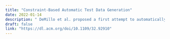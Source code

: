 ```yaml
---
title: "Constraint-Based Automatic Test Data Generation"
date: 2022-01-14
description: " DeMillo et al. proposed a first attempt to automatically generate test to meet the fault-based testing criteria. The fault-based testing criteria is to use mutation analysis, i.e. inject seeded fault into a program, then exercise the tests. If the tests fails, it kills the mutants and detects the fault. If not, there is a potential lack of test data input in the test suite. This lead the testers to produce this new test data input. However, this task is tedious and time-consumption, that why, authors proposed a technique to generate them. Their techniques is base on a representation algebraic constraints to kill mutants, and then use this representation to generate data to kill it. They called their techniques Constraint-based Testing (CBT). In order to kill mutants, Generated test data input must makes a difference in the behavior of the mutant. They define necessity constraints templates based on mutation operators used, in Mothra. They overcome mutant equivalent program, they add constraints on predicate to force mutant programs to have different value than original program. In their techniques, constraints are composed by algebraic expression, i.e. variables, parentheses and programming language operators. A constraint is a pair of algebraic expression related with one conditional operator. A clause is a conjunctive or disjunctive list of constraints. A constraint is a clause that represent one test case. The global workflow of their approach is to successively substitute value for a variable in constraints that remains consistent with the rest of the clauses. At the begin, all the values are assigned to a domain that contains all the possible values. The reduction aims at eliminate expression in the constraints, and reduce the domain of each values by substitute variables by values. At each steps they take the variables with the smallest domain. They implemented CBT for Fortran 77 programs in a tool named Godzilla. They use the widely use triangle classification program TRITYP. They compare generated test by Godzilla to manually written-test cases (in 30 hours). Godzilla achieve a better mutation score: 99% against 95 for the manually-written test."
draft: false
link: "https://dl.acm.org/doi/10.1109/32.92910"
---
```

